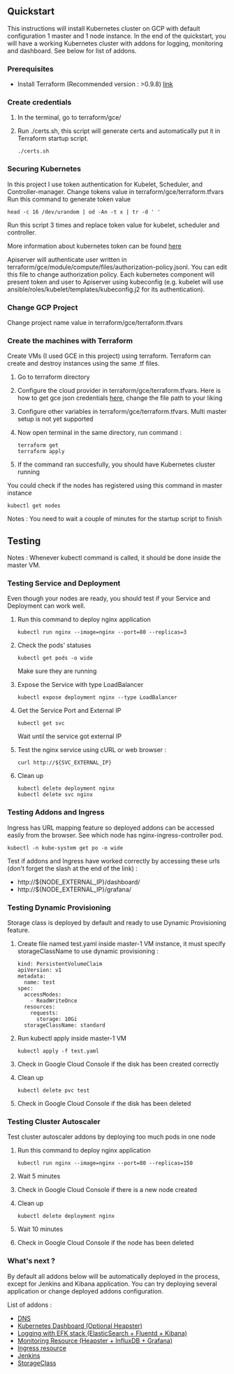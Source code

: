 ## Quickstart
This instructions will install Kubernetes cluster on GCP with default configuration 1 master and 1 node instance.
In the end of the quickstart, you will have a working Kubernetes cluster with addons for logging, monitoring and dashboard.
See below for list of addons.

### Prerequisites
- Install Terraform (Recommended version : >0.9.8) [link](https://www.terraform.io/intro/getting-started/install.html)


### Create credentials

1. In the terminal, go to terraform/gce/
2. Run ./certs.sh, this script will generate certs and automatically put it in Terraform startup script.

    ```
    ./certs.sh
    ```

### Securing Kubernetes
In this project I use token authentication for Kubelet, Scheduler, and Controller-manager. 
Change tokens value in terraform/gce/terraform.tfvars
Run this command to generate token value


```
head -c 16 /dev/urandom | od -An -t x | tr -d ' '
```

Run this script 3 times and replace token value for kubelet, scheduler and controller.

More information about kubernetes token can be found [here](https://kubernetes.io/docs/admin/kubelet-tls-bootstrapping/)


Apiserver will authenticate user written in terraform/gce/module/compute/files/authorization-policy.jsonl.
You can edit this file to change authorization policy.
Each kubernetes component will present token and user to Apiserver using kubeconfig (e.g. kubelet will use ansible/roles/kubelet/templates/kubeconfig.j2 for its authentication).


### Change GCP Project
Change project name value in terraform/gce/terraform.tfvars


### Create the machines with Terraform
Create VMs (I used GCE in this project) using terraform. Terraform can create and destroy instances using the same .tf files.

1. Go to terraform directory
2. Configure the cloud provider in terraform/gce/terraform.tfvars. Here is how to get gce json credentials 
[here](https://www.terraform.io/docs/providers/google/index.html#authentication-json-file), change the file path to your liking
3. Configure other variables in terraform/gce/terraform.tfvars. Multi master setup is not yet supported
4. Now open terminal in the same directory, run command :

    ```
    terraform get
    terraform apply
    ```

5. If the command ran succesfully, you should have Kubernetes cluster running

You could check if the nodes has registered using this command in master instance 

```
kubectl get nodes
```

Notes : You need to wait a couple of minutes for the startup script to finish

## Testing
Notes : Whenever kubectl command is called, it should be done inside the master VM.

### Testing Service and Deployment
Even though your nodes are ready, you should test if your Service and Deployment can work well.

1. Run this command to deploy nginx application

    ```
    kubectl run nginx --image=nginx --port=80 --replicas=3
    ```

2. Check the pods' statuses

    ```
    kubectl get pods -o wide
    ```

    Make sure they are running

3. Expose the Service with type LoadBalancer

    ```
    kubectl expose deployment nginx --type LoadBalancer
    ```

4. Get the Service Port and External IP

    ```
    kubectl get svc
    ```

    Wait until the service got external IP

5. Test the nginx service using cURL or web browser :

    ```
    curl http://${SVC_EXTERNAL_IP}
    ```

6. Clean up

    ```
    kubectl delete deployment nginx
    kubectl delete svc nginx
    ```


### Testing Addons and Ingress
Ingress has URL mapping feature so deployed addons can be accessed easily from the browser.
See which node has nginx-ingress-controller pod.

```
kubectl -n kube-system get po -o wide
```

Test if addons and Ingress have worked correctly by accessing these urls (don't forget the slash at the end of the link) :

- http://${NODE_EXTERNAL_IP}/dashboard/
- http://${NODE_EXTERNAL_IP}/grafana/


### Testing Dynamic Provisioning
Storage class is deployed by default and ready to use Dynamic Provisioning feature.

1. Create file named test.yaml inside master-1 VM instance, it must specify storageClassName to use dynamic provisioning :

	```
	kind: PersistentVolumeClaim
	apiVersion: v1
	metadata:
	  name: test
	spec:
	  accessModes:
	    - ReadWriteOnce
	  resources:
	    requests:
	      storage: 10Gi
	  storageClassName: standard
	```
2. Run kubectl apply inside master-1 VM

	```
	kubectl apply -f test.yaml
	```
3. Check in Google Cloud Console if the disk has been created correctly
4. Clean up

	```
	kubectl delete pvc test
	```
5. Check in Google Cloud Console if the disk has been deleted

### Testing Cluster Autoscaler
Test cluster autoscaler addons by deploying too much pods in one node

1. Run this command to deploy nginx application

    ```
    kubectl run nginx --image=nginx --port=80 --replicas=150
    ```

2. Wait 5 minutes
3. Check in Google Cloud Console if there is a new node created
4. Clean up

    ```
    kubectl delete deployment nginx
    ```
5. Wait 10 minutes
6. Check in Google Cloud Console if the node has been deleted

### What's next ?
By default all addons below will be automatically deployed in the process, except for Jenkins and Kibana application.
You can try deploying several application or change deployed addons configuration.

List of addons :
- [DNS](addons/dns.md)
- [Kubernetes Dashboard (Optional Heapster)](addons/dashboard.md)
- [Logging with EFK stack (ElasticSearch + Fluentd + Kibana)](addons/logging.md)
- [Monitoring Resource (Heapster + InfluxDB + Grafana)](addons/monitor.md)
- [Ingress resource](addons/ingress.md)
- [Jenkins](addons/jenkins.md)
- [StorageClass](addons/storage.md)